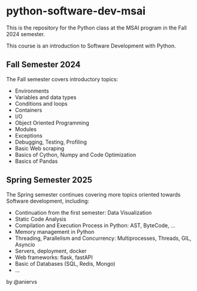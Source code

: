# python-software-dev-msai
This is the repository for the Python class at the MSAI program in the Fall 2024 semester.

This course is an introduction to Software Development with Python.

## Fall Semester 2024
The Fall semester covers introductory topics:
- Environments
- Variables and data types
- Conditions and loops
- Containers
- I/O
- Object Oriented Programming
- Modules
- Exceptions
- Debugging, Testing, Profiling
- Basic Web scraping
- Basics of Cython, Numpy and Code Optimization
- Basics of Pandas

## Spring Semester 2025
The Spring semester continues covering more topics oriented towards Software development, including:
- Continuation from the first semester: Data Visualization
- Static Code Analysis
- Compilation and Execution Process in Python: AST, ByteCode, ...
- Memory management in Python
- Threading, Parallelism and Concurrency: Multiprocesses, Threads, GIL, Asyncio 
- Servers, deployment, docker
- Web frameworks: flask, fastAPI
- Basic of Databases (SQL, Redis, Mongo)
- ...


by @aniervs
